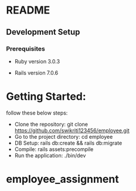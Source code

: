 # README


## Development Setup

### Prerequisites

* Ruby version 3.0.3

* Rails version 7.0.6

# Getting Started:

follow these below steps:

- Clone the repository: git clone https://github.com/swikriti123456/employee.git
- Go to the project directory: cd employee
- DB Setup: rails db:create && rails db:migrate
- Compile:  rails assets:precompile
- Run the application: ./bin/dev
# employee_assignment
